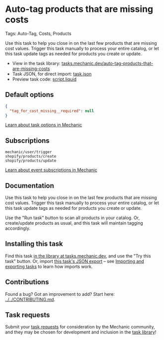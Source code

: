 # Auto-tag products that are missing costs

Tags: Auto-Tag, Costs, Products

Use this task to help you close in on the last few products that are missing cost values. Trigger this task manually to process your entire catalog, or let this task update tags as needed for products you create or update.

* View in the task library: [tasks.mechanic.dev/auto-tag-products-that-are-missing-costs](https://tasks.mechanic.dev/auto-tag-products-that-are-missing-costs)
* Task JSON, for direct import: [task.json](../../tasks/auto-tag-products-that-are-missing-costs.json)
* Preview task code: [script.liquid](./script.liquid)

## Default options

```json
{
  "tag_for_cost_missing__required": null
}
```

[Learn about task options in Mechanic](https://learn.mechanic.dev/core/tasks/options)

## Subscriptions

```liquid
mechanic/user/trigger
shopify/products/create
shopify/products/update
```

[Learn about event subscriptions in Mechanic](https://learn.mechanic.dev/core/tasks/subscriptions)

## Documentation

Use this task to help you close in on the last few products that are missing cost values. Trigger this task manually to process your entire catalog, or let this task update tags as needed for products you create or update.

Use the "Run task" button to scan all products in your catalog. Or, create/update products as usual, and this task will maintain tagging accordingly.

## Installing this task

Find this task [in the library at tasks.mechanic.dev](https://tasks.mechanic.dev/auto-tag-products-that-are-missing-costs), and use the "Try this task" button. Or, import [this task's JSON export](../../tasks/auto-tag-products-that-are-missing-costs.json) – see [Importing and exporting tasks](https://learn.mechanic.dev/core/tasks/import-and-export) to learn how imports work.

## Contributions

Found a bug? Got an improvement to add? Start here: [../../CONTRIBUTING.md](../../CONTRIBUTING.md).

## Task requests

Submit your [task requests](https://mechanic.canny.io/task-requests) for consideration by the Mechanic community, and they may be chosen for development and inclusion in the [task library](https://tasks.mechanic.dev/)!
